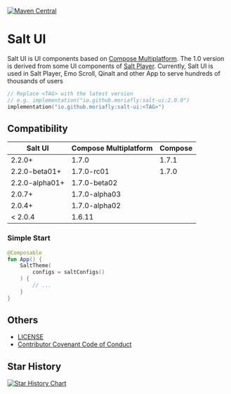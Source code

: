 [![Maven Central](https://img.shields.io/maven-central/v/io.github.moriafly/salt-ui)](https://search.maven.org/search?q=g:io.github.moriafly)

# Salt UI

Salt UI is UI components based on [Compose Multiplatform](https://github.com/JetBrains/compose-multiplatform). The 1.0 version is derived from some UI components of [Salt Player](https://github.com/Moriafly/SaltPlayerSource). Currently, Salt UI is used in Salt Player, Emo Scroll, Qinalt and other App to serve hundreds of thousands of users

```kotlin
// Replace <TAG> with the latest version
// e.g. implementation("io.github.moriafly:salt-ui:2.0.0")
implementation("io.github.moriafly:salt-ui:<TAG>")
```

## Compatibility

| Salt UI        | Compose Multiplatform | Compose |
|----------------|-----------------------|---------|
| 2.2.0+         | 1.7.0                 | 1.7.1   |
| 2.2.0-beta01+  | 1.7.0-rc01            | 1.7.0   |
| 2.2.0-alpha01+ | 1.7.0-beta02          |         |
| 2.0.7+         | 1.7.0-alpha03         |         |
| 2.0.4+         | 1.7.0-alpha02         |         |
| < 2.0.4        | 1.6.11                |         |

### Simple Start

```kotlin
@Composable
fun App() {
    SaltTheme(
        configs = saltConfigs()
    ) {
        // ...
    }
}
```

## Others

- [LICENSE](LICENSE)
- [Contributor Covenant Code of Conduct](CODE_OF_CONDUCT.md)

## Star History

[![Star History Chart](https://api.star-history.com/svg?repos=Moriafly/SaltUI&type=Date)](https://star-history.com/#Moriafly/SaltUI&Date)